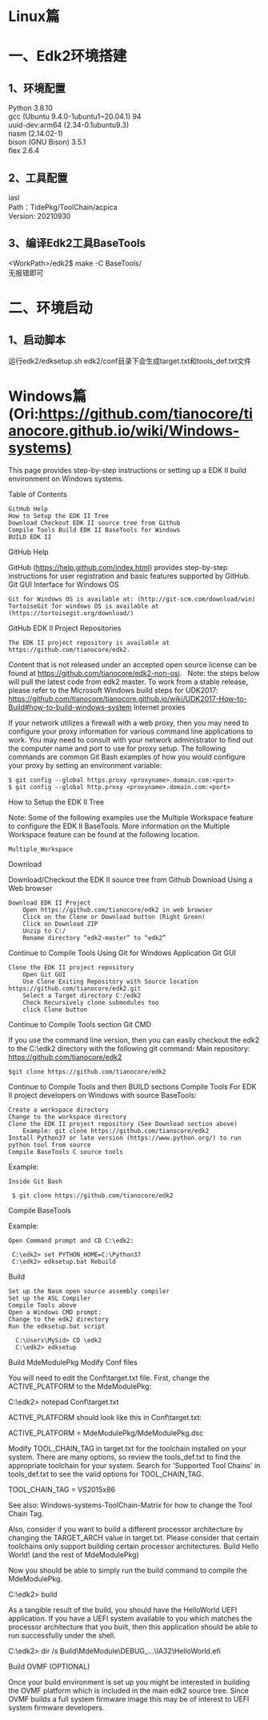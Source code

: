 # Linux篇
# 一、Edk2环境搭建

## 1、环境配置


Python 3.8.10 \
gcc (Ubuntu 9.4.0-1ubuntu1~20.04.1) 94 \
uuid-dev:arm64 (2.34-0.1ubuntu9.3) \
nasm (2.14.02-1) \
bison (GNU Bison) 3.5.1\
flex 2.6.4

## 2、工具配置

iasl \
Path：TidePkg/ToolChain/acpica \
Version: 20210930

## 3、编译Edk2工具BaseTools
\<WorkPath>/edk2$ make -C BaseTools/ \
无报错即可

# 二、环境启动

## 1、启动脚本
运行edk2/edksetup.sh
edk2/conf目录下会生成target.txt和tools_def.txt文件


# Windows篇    (Ori:<u>https://github.com/tianocore/tianocore.github.io/wiki/Windows-systems)</u>
This page provides step-by-step instructions or setting up a EDK II build environment on Windows systems.

Table of Contents

    GitHub Help
    How to Setup the EDK II Tree
    Download Checkout EDK II source tree from Github
    Compile Tools Build EDK II BaseTools for Windows
    BUILD EDK II

GitHub Help

GitHub (https://help.github.com/index.html) provides step-by-step instructions for user registration and basic features supported by GitHub.
Git GUI Interface for Windows OS

    Git for Windows OS is available at: (http://git-scm.com/download/win)
    TortoiseGit for windows OS is available at (https://tortoisegit.org/download/)

GitHub EDK II Project Repositories

    The EDK II project repository is available at https://github.com/tianocore/edk2.

Content that is not released under an accepted open source license can be found at https://github.com/tianocore/edk2-non-osi.
 
Note: the steps below will pull the latest code from edk2 master. To work from a stable release, please refer to the Microsoft Windows build steps for UDK2017: https://github.com/tianocore/tianocore.github.io/wiki/UDK2017-How-to-Build#how-to-build-windows-system
Internet proxies

If your network utilizes a firewall with a web proxy, then you may need to configure your proxy information for various command line applications to work. You may need to consult with your network administrator to find out the computer name and port to use for proxy setup. The following commands are common Git Bash examples of how you would configure your proxy by setting an environment variable:

    $ git config --global https.proxy <proxyname>.domain.com:<port>
    $ git config --global http.proxy <proxyname>.domain.com:<port>

How to Setup the EDK II Tree

Note: Some of the following examples use the Multiple Workspace feature to configure the EDK II BaseTools. More information on the Multiple Workspace feature can be found at the following location.

    Multiple_Workspace

Download

Download/Checkout the EDK II source tree from Github
Download Using a Web browser

    Download EDK II Project
        Open https://github.com/tianocore/edk2 in web browser
        Click on the Clone or Download button (Right Green)
        Click on Download ZIP
        Unzip to C:/
        Rename directory “edk2-master” to “edk2”

Continue to Compile Tools
Using Git for Windows Application
Git GUI

    Clone the EDK II project repository
        Open Git GUI
        Use Clone Exiting Repository with Source location https://github.com/tianocore/edk2.git
        Select a Target directory C:/edk2
        Check Recursively clone submodules too
        click Clone button

Continue to Compile Tools section
Git CMD

If you use the command line version, then you can easily checkout the edk2 to the C:\edk2 directory with the following git command: Main repository: https://github.com/tianocore/edk2

    $git clone https://github.com/tianocore/edk2

Continue to Compile Tools and then BUILD sections
Compile Tools
For EDK II project developers on Windows with source BaseTools:

    Create a workspace directory
    Change to the workspace directory
    Clone the EDK II project repository (See Download section above)
        Example: git clone https://github.com/tianocore/edk2
    Install Python37 or late version (https://www.python.org/) to run python tool from source
    Compile BaseTools C source tools

Example:

    Inside Git Bash

     $ git clone https://github.com/tianocore/edk2

Compile BaseTools

Example:

    Open Command prompt and CD C:\edk2:

     C:\edk2> set PYTHON_HOME=C:\Python37
     C:\edk2> edksetup.bat Rebuild

Build

    Set up the Nasm open source assembly compiler
    Set up the ASL Compiler
    Compile Tools above
    Open a Windows CMD prompt:
    Change to the edk2 directory
    Run the edksetup.bat script

      C:\Users\MySid> CD \edk2
      C:\edk2> edksetup

Build MdeModulePkg
Modify Conf files

You will need to edit the Conf\target.txt file. First, change the ACTIVE_PLATFORM to the MdeModulePkg:

C:\edk2> notepad Conf\target.txt

ACTIVE_PLATFORM should look like this in Conf\target.txt:

ACTIVE_PLATFORM       = MdeModulePkg/MdeModulePkg.dsc

Modify TOOL_CHAIN_TAG in target.txt for the toolchain installed on your system. There are many options, so review the tools_def.txt to find the appropriate toolchain for your system. Search for 'Supported Tool Chains' in tools_def.txt to see the valid options for TOOL_CHAIN_TAG.

TOOL_CHAIN_TAG        = VS2015x86

See also: Windows-systems-ToolChain-Matrix for how to change the Tool Chain Tag.

Also, consider if you want to build a different processor architecture by changing the TARGET_ARCH value in target.txt. Please consider that certain toolchains only support building certain processor architectures.
Build Hello World! (and the rest of MdeModulePkg)

Now you should be able to simply run the build command to compile the MdeModulePkg.

C:\edk2> build

As a tangible result of the build, you should have the HelloWorld UEFI application. If you have a UEFI system available to you which matches the processor architecture that you built, then this application should be able to run successfully under the shell.

C:\edk2> dir /s Build\MdeModule\DEBUG_...\IA32\HelloWorld.efi

Build OVMF (OPTIONAL)

Once your build environment is set up you might be interested in building the OVMF platform which is included in the main edk2 source tree. Since OVMF builds a full system firmware image this may be of interest to UEFI system firmware developers.